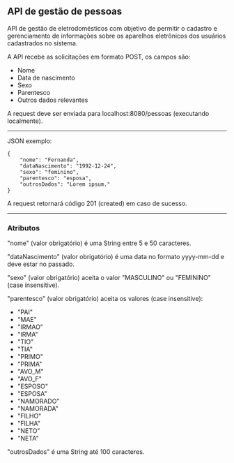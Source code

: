 <div>
    <h2>API de gestão de pessoas</h2>
</div>

<div>
    <p>API de gestão de eletrodomésticos com objetivo de permitir o cadastro e gerenciamento de informações sobre os aparelhos eletrônicos dos usuários cadastrados no sistema.</p>
    <p>A API recebe as solicitações em formato POST, os campos são:</p>
    <ul>
        <li>Nome</li>
        <li>Data de nascimento</li>
        <li>Sexo</li>
        <li>Parentesco</li>
        <li>Outros dados relevantes</li>
    </ul>
    <p>A request deve ser enviada para localhost:8080/pessoas (executando localmente).</p>
    <hr>
    <p>JSON exemplo:</p>
    <code>{
    "nome": "Fernanda",
    "dataNascimento": "1992-12-24",
    "sexo": "feminino",
    "parentesco": "esposa",
    "outrosDados": "Lorem ipsum."
}</code>
    <p></p>
    <p>A request retornará código 201 (created) em caso de sucesso.</p>
    <hr>
    <h3>Atributos</h3>
    <p>"nome" (valor obrigatório) é uma String entre 5 e 50 caracteres.</p>
    <p>"dataNascimento" (valor obrigatório) é uma data no formato yyyy-mm-dd e deve estar no passado.</p>
    <p>"sexo" (valor obrigatório) aceita o valor "MASCULINO" ou "FEMININO" (case insensitive).</p>
    <p>"parentesco" (valor obrigatório) aceita os valores (case insensitive):</p>
    <ul>
        <li>"PAI"</li>
        <li>"MAE"</li>
        <li>"IRMAO"</li>
        <li>"IRMA"</li>
        <li>"TIO"</li>
        <li>"TIA"</li>
        <li>"PRIMO"</li>
        <li>"PRIMA"</li>
        <li>"AVO_M"</li>
        <li>"AVO_F"</li>
        <li>"ESPOSO"</li>
        <li>"ESPOSA"</li>
        <li>"NAMORADO"</li>
        <li>"NAMORADA"</li>
        <li>"FILHO"</li>
        <li>"FILHA"</li>
        <li>"NETO"</li>
        <li>"NETA"</li>
    </ul>
    <p>"outrosDados" é uma String até 100 caracteres.</p>
</div>
